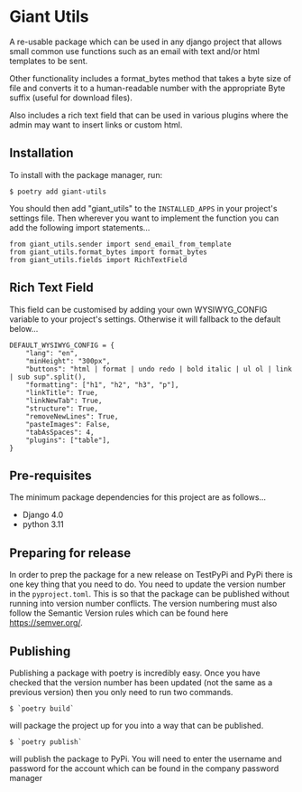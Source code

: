 # Giant Utils

A re-usable package which can be used in any django project that allows small common use functions such as an email with text and/or html templates to be sent. 

Other functionality includes a format_bytes method that takes a byte size of file and converts it to a human-readable number with the appropriate Byte suffix (useful for download files).

Also includes a rich text field that can be used in various plugins where the admin may want to insert links or custom html.

## Installation

To install with the package manager, run:

    $ poetry add giant-utils

You should then add "giant_utils" to the `INSTALLED_APPS` in your project's settings file.  Then wherever you want to implement the function you can add the following import statements...

    from giant_utils.sender import send_email_from_template
    from giant_utils.format_bytes import format_bytes
    from giant_utils.fields import RichTextField

## Rich Text Field 

This field can be customised by adding your own WYSIWYG_CONFIG variable to your project's settings. Otherwise it will fallback to the default below...

    DEFAULT_WYSIWYG_CONFIG = {
        "lang": "en",
        "minHeight": "300px",
        "buttons": "html | format | undo redo | bold italic | ul ol | link | sub sup".split(),
        "formatting": ["h1", "h2", "h3", "p"],
        "linkTitle": True,
        "linkNewTab": True,
        "structure": True,
        "removeNewLines": True,
        "pasteImages": False,
        "tabAsSpaces": 4,
        "plugins": ["table"],
    }

## Pre-requisites

The minimum package dependencies for this project are as follows...

- Django 4.0
- python 3.11


## Preparing for release
 
 In order to prep the package for a new release on TestPyPi and PyPi there is one key thing that you need to do. You need to update the version number in the `pyproject.toml`.
 This is so that the package can be published without running into version number conflicts. The version numbering must also follow the Semantic Version rules which can be found here https://semver.org/.
 
## Publishing
 
 Publishing a package with poetry is incredibly easy. Once you have checked that the version number has been updated (not the same as a previous version) then you only need to run two commands.
 
    $ `poetry build` 

will package the project up for you into a way that can be published.
 
    $ `poetry publish`

will publish the package to PyPi. You will need to enter the username and password for the account which can be found in the company password manager